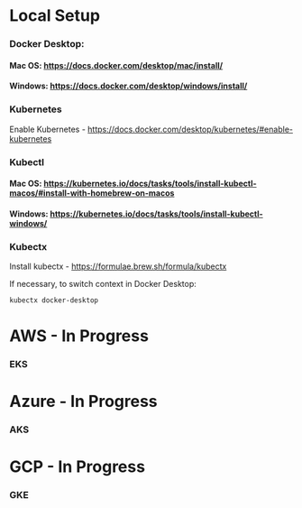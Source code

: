 
# Local Setup

### Docker Desktop:
#### Mac OS: https://docs.docker.com/desktop/mac/install/
#### Windows: https://docs.docker.com/desktop/windows/install/

### Kubernetes

Enable Kubernetes - https://docs.docker.com/desktop/kubernetes/#enable-kubernetes

### Kubectl

#### Mac OS: https://kubernetes.io/docs/tasks/tools/install-kubectl-macos/#install-with-homebrew-on-macos

#### Windows: https://kubernetes.io/docs/tasks/tools/install-kubectl-windows/

### Kubectx

Install kubectx - https://formulae.brew.sh/formula/kubectx


If necessary, to switch context in Docker Desktop:
```
kubectx docker-desktop
```




# AWS - In Progress
### EKS

# Azure - In Progress
### AKS

# GCP - In Progress
### GKE
